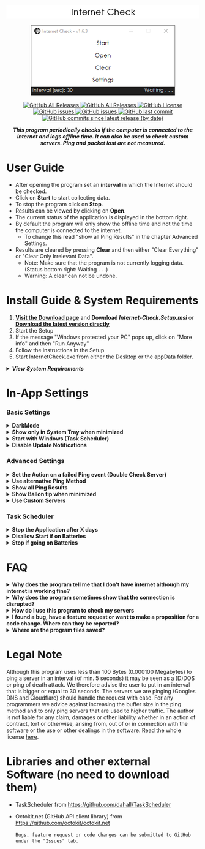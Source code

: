<div class="Head">
<p align="center" id="title">  
  <img src="./.github/Logo.png">
</p>
<p align="center">
  <img src="./.github/previewPic.png">
</p>
</div>
<div class="Badges">
  <p align="center">
      <a href="https://github.com/Rllyyy/Internet-Check/releases/latest">
          <img src="https://img.shields.io/github/downloads/Rllyyy/Internet-Check/total?color=%232C974B&label=Downloads&style=flat-square" alt="GitHub All Releases">
       </a>
      <a href="https://github.com/Rllyyy/Internet-Check/releases/latest">
          <img src="https://img.shields.io/github/v/release/rllyyy/Internet-Check?color=%232C974B&label=Release&style=flat-square" alt="GitHub All Releases">
      </a>
      <a href="https://github.com/Rllyyy/Internet-Check/blob/master/LICENSE" target="_blank">
          <img src="https://img.shields.io/github/license/rllyyy/Internet-Check?color=%232C974B&label=License&style=flat-square" alt="GitHub License">
      </a>
      <a href="https://github.com/Rllyyy/Internet-Check/issues" target="_blank">
          <img src="https://img.shields.io/github/issues-raw/rllyyy/Internet-Check?label=Open%20Issues%2FFeature%20Requests&style=flat-square" alt="GitHub issues">
      </a>
      <a href="https://github.com/Rllyyy/Internet-Check/issues?q=is%3Aissue+is%3Aclosed" target="_blank">
          <img src="https://img.shields.io/github/issues-closed-raw/Rllyyy/Internet-Check?color=%232C974B&label=Closed%20Issues%2FImplemented%20Features&style=flat-square"                 alt="GitHub issues">
      </a>   
      <a href="https://github.com/Rllyyy/Internet-Check/commits/master" target="_blank">
          <img alt="GitHub last commit" src="https://img.shields.io/github/last-commit/rllyyy/Internet-Check?color=%232C974B&label=Last%20Commit&style=flat-square">
      </a>
      <a href="https://github.com/Rllyyy/Internet-Check/commits/master" target="_blank">
          <img alt="GitHub commits since latest release (by date)" src="https://img.shields.io/github/commits-since/rllyyy/internet-check/latest?color=%232C974B&label=Commits%20Since%20Last%20Release&style=flat-square">
       </a>
   </p>
</div>
<div class = "Description"> <p align = "center"><b><i>This program periodically checks if the computer is connected to the internet and logs offline time. It can also be used to check custom servers. Ping and packet lost are not measured.</i></b></p></div>

# User Guide

- After opening the program set an **interval** in which the Internet should be checked.
- Click on **Start** to start collecting data.
- To stop the program click on **Stop**.
- Results can be viewed by clicking on **Open**.
- The current status of the application is displayed in the bottom right.
- By default the program will only show the offline time and not the time the computer is connected to the internet.
  - To change this read "show all Ping Results" in the chapter Advanced Settings.
- Results are cleared by pressing **Clear** and then either "Clear Everything" or "Clear Only Irrelevant Data".
  - Note: Make sure that the program is not currently logging data. (Status bottom right: Waiting . . .)
  - Warning: A clear can not be undone.

# Install Guide & System Requirements

1. <b>[Visit the Download page](https://github.com/Rllyyy/Internet-Check/releases/latest)</b> and <b>Download <i>Internet-Check.Setup.msi</i></b> or <b>[Download the latest version directly](https://github.com/Rllyyy/Internet-Check/releases/download/v1.6.3/Internet-Check.Setup.msi)</b>
2. Start the Setup
3. If the message "Windows protected your PC" pops up, click on "More info" and then "Run Anyway"
4. Follow the instructions in the Setup
5. Start InternetCheck.exe from either the Desktop or the appData folder.

<details>
  <summary><b><i>View System Requirements</i></b></summary>
  <p>
  <ul>
  <li><b>.NET Framework 4.7.2</b> (included in <b>Windows 10</b> April 2018 Update) but should also work on Windows 7+ or Windows Server 2008 R2+ </li>
  <li>Memory: 20 MB RAM</li>
  <li>Storage: 800 KB available space</li>
</ul>
  </p>
</details>

# In-App Settings

### Basic Settings

<!--DarkMode-->
<details>
  <summary><b>DarkMode</b></summary>
  <ol>
  <li><b>Tick the Checkbox "Use DarkMode".</b> The UI now switches to a darker colour pattern. </li>
  </ol>
  <span><i><b>Note:</b></i> The color of the title background may still appear white. These Windows settings can only be changed by the user. <a href="https://www.hellotech.com/guide/for/how-to-enable-dark-mode-in-windows-10">Here</a> is a quick guide.
  </span>
</details>

<!--System Tray-->
<details>
  <summary><b>Show only in System Tray when minimized</b></summary>
  <ol>
  <li><b>Tick the "Show only in System Tray" Checkbox</b> if you want to hide the application when minimized. </li>
  </ol>
  <span><i><b>Warning:</b></i> If both "Start with Windows" and "Show only in System Tray" are ticked the program is not directly visible to the user and will run in the background. It can still be accessed through the System Tray or by running the .exe again.
  </span>
</details>

<!--Windows-Start-->
<details>
  <summary><b>Start with Windows (Task Scheduler)</b></summary>
  <ol>
  <li>Start the Application with admin rights.</li>
  <li><b>Tick the Checkbox "Start with Windows" in the settings menu.</b></li>
  </ol>
  <span><i><b>Warning:</b></i> If both "Start with Windows" and "Show only in System Tray" are ticked the program is not directly visible to the user and will run in the background. It can still be accessed through the System Tray or by running the .exe again.
  </span>
</details>

<!--Update Notifications-->
<details>
  <summary><b>Disable Update Notifications</b></summary>
  <ol>
  <li><b>Tick the "Show only in System Tray" Checkbox</b> if you don't want to receive any update notifications</li>
  </ol>
</details>

### Advanced Settings

<!--Double Check Servers Method-->
<details>
  <summary><b>Set the Action on a failed Ping event (Double Check Server)</b></summary>
  <span>
  Select what the program does if there is a failed ping.
  <ul>
    <li><b>None</b>: No double check just write the failed ping to the .txt file.</li>
    <li><b>Same</b>: Double check the same server again and on second fail write to the .txt file.</li>
    <li><b>Google</b>: Double check Google server (8.8.8.8) and note a failed ping if original server didn't respond but Google did. Can only be set if custom servers are used.</li>
    <li><b>Next</b>: Double check the next server and on second fail write the failed ping to the .txt file.</li>
  <ul>
  </span>
</details>

<!--Alternative Ping Methods-->
<details>
  <summary><b>Use alternative Ping Method</b></summary>
  <span>
  Set this value to true if you only get the message that the server didn't respond although there is an active internet connection. This error might occur if the ping protocol is blocked by the router or host.
  Request will be send to google.com/generate_204.
  </span>
</details>

<!--Show all Ping Results-->
<details>
  <summary><b>Show all Ping Results</b></summary>
  <span>
  If this value is set to true both successful and unsuccessful pings will be noted. If set to false (default) only unsuccessful pings are recorded.
  </span>
</details>

<!--Show Minimized Info-->
<details>
  <summary><b>Show Ballon tip when minimized</b></summary>
  <p>
  Set this value to false if the balloon item that shows up if the application is minimized to the system tray should not be displayed.
  </p>
  <p>
  <img src=".\.github\balloonTip.png" alt="BallonTip">
  </p>
</details>

<!--Use Custom Servers-->
<details>
  <summary><b>Use Custom Servers</b></summary>
  <span>
   Activate this setting if you want to check specific servers. Servers can only be edited if the option is enabled. Only add IP addresses to this list and not domain names (like www.example.com) so the router or DNS server doesn't return a false value. Server can be deleted by highlighting them (with a click) and clicking "Delete". The list can be saved and closed with "Save". "Cancel" will not save the settings. If the program is collecting Data and the servers are changed the collecting process will automatically restart.
   </span>
</details>

### Task Scheduler

<!--Stop application after X days-->
<details>
  <summary><b>Stop the Application after X days</b></summary>
  <span>
  This setting stops the task if the pc is running longer than the value in days. This only applies if the option "Start with Windows" is selected and the application was started by windows itself. If the program is started by the user this setting will not be applied.
  </span>
</details>

<!--Disallow start if on batteries-->
<details>
  <summary><b>Disallow Start if on Batteries</b></summary>
  <span>If this setting is set to true the app will not be launched by the Task Scheduler if the pc is not connected to a power source and is instead running on batteries. Only applies to laptops.
  </span>
</details>

<!--Stop If Going On Batteries-->
<details>
  <summary><b>Stop if going on Batteries</b></summary>
  <span>
  If this setting is set to true the app will stop if the power source is disconnected (running on battery) and the program was started with Windows.
  </span>
</details>

# FAQ

<details>
  <summary><b>Why does the program tell me that I don't have internet although my internet is working fine? </b></summary>
  <span>Some routers may block the ping protocol. For users experiencing this problem please follow the instructions in "use alternative ping method" under advanced settings in this readme.
  </span>
</details>

<details>
  <summary><b>Why does the program sometimes show that the connection is disrupted?</b></summary>
  <span>A failed ping is noted when two servers (depending on the method set in AdvancedSettings.xml) don't respond within 2.5 seconds. Often this is the result of a packet loss within the users network. A very few servers may also not respond within the given time frame of 2.5 seconds or temporary block the users ip address (ping to death prevention). The severs that come with this program should respond within the time frame and won't block the user. The ping protocol doesn't use TCP which would resend data and instead is using ICMP.
  </span>
</details>
<details>
  <summary><b>How do I use this program to check my servers</b></summary>
  <span>In the settings check the Checkbox "Use Custom Servers". Click the button "Edit Servers". Write the IP address into the textbox and click "Add". Highlight servers to delete them. When using custom servers you can check against google servers. Meaning that a failed ping is only noted if your server (defined in Custom Servers) failed a ping but Google didn't. This can be used to rule out the case that just the computer (on which this program is running) lost connection.
  Make sure to click "Save" in both the "Edit Server" and Settings form to apply the new settings.
  </span>
</details>
<details>
  <summary><b>I found a bug, have a feature request or want to make a proposition for a code change. Where can they be reported?</b></summary>
  <span>Bugs, feature request or code changes can be submitted to GitHub under the <a href="https://github.com/Rllyyy/Internet-Check/issues/new/choose">"Issues"</a> tab.
  </span>
</details>
<details>
  <summary><b>Where are the program files saved?</b></summary>
  <span>The program files live in Users\[userName]\AppData\Local\4PointsInteractive\Internet-Check.
  To make the setup work we sadly had to save the application inside the users appData folder which is not visible by default.
  <a href="https://cybertext.wordpress.com/2012/05/29/cant-see-the-appdata-folder/">Here</a> is a guide to make the appData folder visible.
  </span>
</details>

# Legal Note

Although this program uses less than 100 Bytes (0.000100 Megabytes) to ping a server in an interval (of min. 5 seconds) it may be seen as a (D)DOS or ping of death attack.
We therefore advise the user to put in an interval that is bigger or equal to 30 seconds.
The servers we are pinging (Googles DNS and Cloudflare) should handle the request with ease.
For any programmers we advice against increasing the buffer size in the ping method and to only ping servers that are used to higher traffic.
The author is not liable for any claim, damages or other liability whether in an action of contract, tort or otherwise, arising from,
out of or in connection with the software or the use or other dealings in the software. Read the whole license [here](https://github.com/Rllyyy/Internet-Check/blob/master/LICENSE).

# Libraries and other external Software (no need to download them)

- TaskScheduler from https://github.com/dahall/TaskScheduler
- Octokit.net (GitHub API client library) from https://github.com/octokit/octokit.net

      Bugs, feature request or code changes can be submitted to GitHub under the "Issues" tab.
